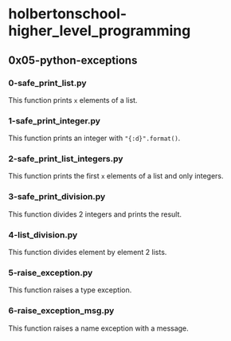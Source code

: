 # holbertonschool-higher_level_programming
## 0x05-python-exceptions
### 0-safe_print_list.py
This function prints `x` elements of a list.
### 1-safe_print_integer.py
This function prints an integer with `"{:d}".format()`.
### 2-safe_print_list_integers.py
This function prints the first `x` elements of a list and only integers.
### 3-safe_print_division.py
This function divides 2 integers and prints the result.
### 4-list_division.py
This function divides element by element 2 lists.
### 5-raise_exception.py
This function raises a type exception.
### 6-raise_exception_msg.py
This function raises a name exception with a message.
